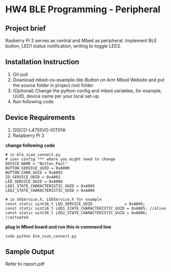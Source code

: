 HW4 BLE Programming - Peripheral
===========================
## Project brief
Rasberry Pi 3 serves as central and Mbed as peripheral. Implement BLE button, LED1 status notification, writing to toggle LED2.

## Installation Instruction
1. Git pull
2. Download mbed-os-example-ble-Button on Arm Mbed Website and put the source folder in project root folder
2. (Optional) Change the python config and mbed variables, for example, UUID, device name per your local set-up 
4. Run following code.

## Device Requirements
1. DISCO-L4755VG-IOT01A
2. Raspberry Pi 3

**change following code**
```
# in ble_scan_connect.py
# user config *** where you might need to change
DEVICE_NAME = "Button_Paul"
BUTTON_SERVICE_UUID = 0xA000
BUTTON_CHAR_UUID = 0xA001
ID_SERVICE_UUID = 0xA002
LED_SERVICE_UUID = 0xA004
LED1_STATE_CHARACTERISTIC_UUID = 0xA005
LED2_STATE_CHARACTERISTIC_UUID = 0xA006

# in XXService.h, LEDService.h for example
const static uint16_t LED_SERVICE_UUID              = 0xA004;
const static uint16_t LED1_STATE_CHARACTERISTIC_UUID = 0xA005; //alive
const static uint16_t LED2_STATE_CHARACTERISTIC_UUID = 0xA006; //actuated
```
**plug in Mbed board and run this in command line**
```
sudo python ble_scan_connect.py
```

## Sample Output
Refer to report.pdf
